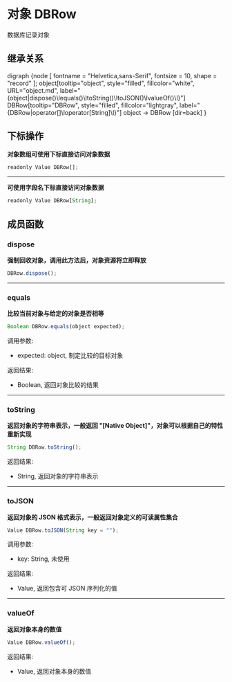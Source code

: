 # 对象 DBRow
数据库记录对象

## 继承关系
<dot>digraph {node [ fontname = "Helvetica,sans-Serif", fontsize = 10, shape = "record" ];
object[tooltip="object", style="filled", fillcolor="white", URL="object.md", label="{object|dispose()\lequals()\ltoString()\ltoJSON()\lvalueOf()\l}"]
DBRow[tooltip="DBRow", style="filled", fillcolor="lightgray", label="{DBRow|operator[]\loperator[String]\l}"]
object -> DBRow [dir=back]
}</dot>

## 下标操作
        
**对象数组可使用下标直接访问对象数据**

```JavaScript
readonly Value DBRow[];
```

--------------------------
**可使用字段名下标直接访问对象数据**

```JavaScript
readonly Value DBRow[String];
```

## 成员函数
        
### dispose
**强制回收对象，调用此方法后，对象资源将立即释放**

```JavaScript
DBRow.dispose();
```

--------------------------
### equals
**比较当前对象与给定的对象是否相等**

```JavaScript
Boolean DBRow.equals(object expected);
```

调用参数:
* expected: object, 制定比较的目标对象

返回结果:
* Boolean, 返回对象比较的结果

--------------------------
### toString
**返回对象的字符串表示，一般返回 "[Native Object]"，对象可以根据自己的特性重新实现**

```JavaScript
String DBRow.toString();
```

返回结果:
* String, 返回对象的字符串表示

--------------------------
### toJSON
**返回对象的 JSON 格式表示，一般返回对象定义的可读属性集合**

```JavaScript
Value DBRow.toJSON(String key = "");
```

调用参数:
* key: String, 未使用

返回结果:
* Value, 返回包含可 JSON 序列化的值

--------------------------
### valueOf
**返回对象本身的数值**

```JavaScript
Value DBRow.valueOf();
```

返回结果:
* Value, 返回对象本身的数值

